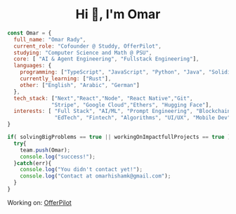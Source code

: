 <h1 align="center">Hi 👋, I'm Omar</h1>

```javascript
const Omar = {
  full_name: "Omar Rady",
  current_role: "Cofounder @ Studdy, OfferPilot",
  studying: "Computer Science and Math @ PSU",
  core: [ "AI & Agent Engineering", "Fullstack Engineering"],
  languages: {
    programming: ["TypeScript", "JavaScript", "Python", "Java", "Solidity", "C", "Bash"],
    currently_learning: ["Rust"],
    other: ["English", "Arabic", "German"]
  },
  tech_stack: ["Next","React","Node", "React Native","Git",
              "Stripe", "Google Cloud","Ethers", "Hugging Face"],
  interests: [ "Full Stack", "AI/ML", "Prompt Engineering", "Blockchain",
               "EdTech", "Fintech", "Algorithms", "UI/UX", "Mobile Dev" ]
}

if( solvingBigProblems == true || workingOnImpactfullProjects == true ){
  try{
    team.push(Omar);
    console.log("success!");
  }catch(err){
    console.log("You didn't contact yet!");
    console.log("Contact at omarhishamk@gmail.com");
  }
}
```
Working on: <a href="https://www.offerpilot.com" rel="follow index" target="_blank">OfferPilot</a>

<!-- <p align="center"><img align="center" src="https://github-readme-streak-stats.herokuapp.com/?user=omar-heshamr&theme=default" alt="omar-heshamr" /></p> -->
<!-- <p><img align="center" src="https://github-readme-stats.vercel.app/api/top-langs?username=omar-heshamr&show_icons=true&locale=en&layout=compact" alt="omar-heshamr" /></p> -->

